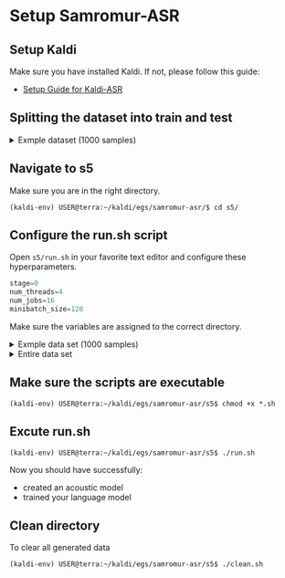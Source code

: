 # Setup Samromur-ASR

## Setup Kaldi

Make sure you have installed Kaldi. If not, please follow this guide:
* [Setup Guide for Kaldi-ASR](/setup_kaldi.md)


<!-- TODO: How to get samromur data fram Clarin and set enviroment varialbes -->
<!-- ## Get data -->



## Splitting the dataset into train and test


<details>
<summary>Exmple dataset (1000 samples)</summary>

```console
USER@terra:~/samromur-asr$ ./split_dataset.sh ~/samromur_recordings_1000/audio/ ~/samromur_recordings_1000/metadata.tsv 80 ~/samromur_recordings_1000
Running: ./split_dataset.sh

Checking Input:
        ✔ Number of arguments
        ✔ Argument types

Preparing Filesystem:
        ✔ /home/USER/samromur_recordings_1000/metadata_train.tsv
        ✔ /home/USER/samromur_recordings_1000/metadata_test.tsv
        ✔ /home/USER/samromur_recordings_1000
        ✔ /home/USER/samromur_recordings_1000/train
        ✔ /home/USER/samromur_recordings_1000/test

Creating symbolic links

Size of data set: 1000
Size of training set: 800
Size of test set: 200

### DONE ###
Total Elapsed: 0hrs 0min 2sec
```
</details>




## Navigate to s5

Make sure you are in the right directory.

```console
(kaldi-env) USER@terra:~/kaldi/egs/samromur-asr/$ cd s5/
```

## Configure the run.sh script

Open `s5/run.sh` in your favorite text editor and configure these hyperparameters.

```php
stage=0
num_threads=4
num_jobs=16
minibatch_size=128
```

Make sure the variables are assigned to the correct directory. 

<details>
<summary>Exmple data set (1000 samples)</summary>

```php
samromur_audio_dir=~/samromur_recordings_1000/audio
samromur_meta_file=~/samromur_recordings_1000/metadata.tsv
```
</details>

<details>
<summary>Entire data set</summary>

```php
samromur_audio_dir=~/samromur_recordings/audio
samromur_meta_file=~/samromur_recordings/metadata.tsv
```
</details>

## Make sure the scripts are executable

```console
(kaldi-env) USER@terra:~/kaldi/egs/samromur-asr/s5$ chmod +x *.sh
```

## Excute run.sh
```console
(kaldi-env) USER@terra:~/kaldi/egs/samromur-asr/s5$ ./run.sh 
```

Now you should have successfully:
* created an acoustic model
* trained your language model

## Clean directory

To clear all generated data 
```console
(kaldi-env) USER@terra:~/kaldi/egs/samromur-asr/s5$ ./clean.sh
```